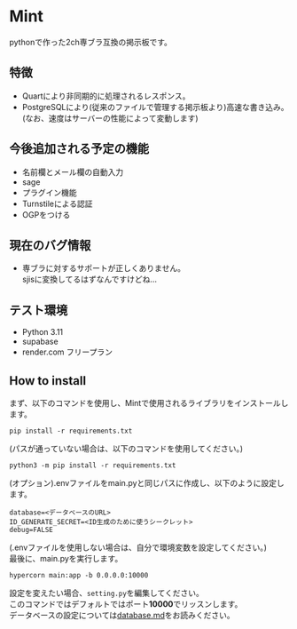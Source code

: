 # Mint
pythonで作った2ch専ブラ互換の掲示板です。  
## 特徴
- Quartにより非同期的に処理されるレスポンス。  
- PostgreSQLにより(従来のファイルで管理する掲示板より)高速な書き込み。  
(なお、速度はサーバーの性能によって変動します)
## 今後追加される予定の機能
- 名前欄とメール欄の自動入力
- sage
- プラグイン機能
- Turnstileによる認証
- OGPをつける
## 現在のバグ情報
- 専ブラに対するサポートが正しくありません。  
sjisに変換してるはずなんですけどね...
## テスト環境
- Python 3.11
- supabase
- render.com フリープラン
## How to install
まず、以下のコマンドを使用し、Mintで使用されるライブラリをインストールします。  
```
pip install -r requirements.txt
```
(パスが通っていない場合は、以下のコマンドを使用してください。)  
```
python3 -m pip install -r requirements.txt
```
(オプション).envファイルをmain.pyと同じパスに作成し、以下のように設定します。  
```
database=<データベースのURL>
ID_GENERATE_SECRET=<ID生成のために使うシークレット>
debug=FALSE
```
(.envファイルを使用しない場合は、自分で環境変数を設定してください。)  
最後に、main.pyを実行します。
```
hypercorn main:app -b 0.0.0.0:10000
```
設定を変えたい場合、`setting.py`を編集してください。  
このコマンドではデフォルトではポート**10000**でリッスンします。  
データベースの設定については[database.md](database.md)をお読みください。  
